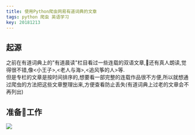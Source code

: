 ```yaml
---
title: 使用Python爬虫网易有道词典的文章
tags: python 爬虫 英语学习 
key: 20181213
---
```

## 起源
之前在有道词典上的"有道晨读"栏目看过一些连载的双语文章,还有真人朗读,觉得很不错,像<小王子>,<老人与海>,<追风筝的人>等.  
但是专栏的文章是按时间排序的,想要看一部完整的连载作品很不方便,所以就想通过爬虫的方法把这些文章整理出来,方便查看防止丢失(有道词典上过老的文章会不再列出)

## 准备工作
![](https://user-images.githubusercontent.com/9245002/50479763-27ce5200-0a13-11e9-83f0-02c38ae87689.png)